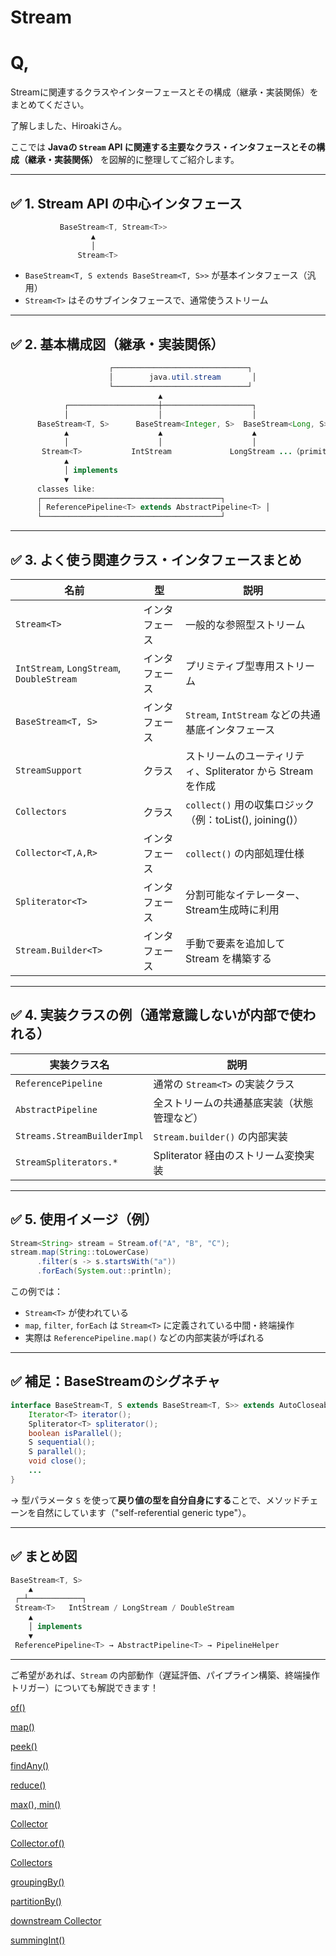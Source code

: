 # Stream

# Q,

Streamに関連するクラスやインターフェースとその構成（継承・実装関係）をまとめてください。

了解しました、Hiroakiさん。

ここでは **Javaの `Stream` API に関連する主要なクラス・インタフェースとその構成（継承・実装関係）** を図解的に整理してご紹介します。

---

## ✅ 1. Stream API の中心インタフェース

```java
           BaseStream<T, Stream<T>>
                  ▲
                  │
               Stream<T>
```

- `BaseStream<T, S extends BaseStream<T, S>>` が基本インタフェース（汎用）
- `Stream<T>` はそのサブインタフェースで、通常使うストリーム

---

## ✅ 2. 基本構成図（継承・実装関係）

```java
                      ┌──────────────────────────────┐
                      │        java.util.stream       │
                      └──────────────────────────────┘
                                 ▲
            ┌────────────────────┼────────────────────┐
            │                    │                    │
      BaseStream<T, S>      BaseStream<Integer, S>  BaseStream<Long, S> ...
            ▲                    ▲                    ▲
            │                    │                    │
       Stream<T>           IntStream             LongStream ...（primitive専用）
            ▲
            │ implements
            ▼
      classes like:
      ┌────────────────────────────────────────┐
      │ ReferencePipeline<T> extends AbstractPipeline<T> │
      └────────────────────────────────────────┘
```

---

## ✅ 3. よく使う関連クラス・インタフェースまとめ

| 名前 | 型 | 説明 |
| --- | --- | --- |
| `Stream<T>` | インタフェース | 一般的な参照型ストリーム |
| `IntStream`, `LongStream`, `DoubleStream` | インタフェース | プリミティブ型専用ストリーム |
| `BaseStream<T, S>` | インタフェース | `Stream`, `IntStream` などの共通基底インタフェース |
| `StreamSupport` | クラス | ストリームのユーティリティ、Spliterator から Stream を作成 |
| `Collectors` | クラス | `collect()` 用の収集ロジック（例：toList(), joining()） |
| `Collector<T,A,R>` | インタフェース | `collect()` の内部処理仕様 |
| `Spliterator<T>` | インタフェース | 分割可能なイテレーター、Stream生成時に利用 |
| `Stream.Builder<T>` | インタフェース | 手動で要素を追加して Stream を構築する |

---

## ✅ 4. 実装クラスの例（通常意識しないが内部で使われる）

| 実装クラス名 | 説明 |
| --- | --- |
| `ReferencePipeline` | 通常の `Stream<T>` の実装クラス |
| `AbstractPipeline` | 全ストリームの共通基底実装（状態管理など） |
| `Streams.StreamBuilderImpl` | `Stream.builder()` の内部実装 |
| `StreamSpliterators.*` | Spliterator 経由のストリーム変換実装 |

---

## ✅ 5. 使用イメージ（例）

```java
Stream<String> stream = Stream.of("A", "B", "C");
stream.map(String::toLowerCase)
      .filter(s -> s.startsWith("a"))
      .forEach(System.out::println);
```

この例では：

- `Stream<T>` が使われている
- `map`, `filter`, `forEach` は `Stream<T>` に定義されている中間・終端操作
- 実際は `ReferencePipeline.map()` などの内部実装が呼ばれる

---

## ✅ 補足：BaseStreamのシグネチャ

```java
interface BaseStream<T, S extends BaseStream<T, S>> extends AutoCloseable {
    Iterator<T> iterator();
    Spliterator<T> spliterator();
    boolean isParallel();
    S sequential();
    S parallel();
    void close();
    ...
}
```

→ 型パラメータ `S` を使って**戻り値の型を自分自身にする**ことで、メソッドチェーンを自然にしています（"self-referential generic type"）。

---

## ✅ まとめ図

```java
BaseStream<T, S>
    ▲
 ┌─┴────────────┐
 Stream<T>   IntStream / LongStream / DoubleStream
    ▲
    │ implements
    ▼
 ReferencePipeline<T> → AbstractPipeline<T> → PipelineHelper
```

---

ご希望があれば、`Stream` の内部動作（遅延評価、パイプライン構築、終端操作トリガー）についても解説できます！

[of()](Stream%2021d62cef7350800f98b7f77df8b2715c/of()%2021d62cef73508098ac7ce675388122f6.md)

[map()](Stream%2021d62cef7350800f98b7f77df8b2715c/map()%2023d62cef7350802db7ced7d52412e339.md)

[peek()](Stream%2021d62cef7350800f98b7f77df8b2715c/peek()%2023e62cef73508040aabfdb5c36baac46.md)

[findAny()](Stream%2021d62cef7350800f98b7f77df8b2715c/findAny()%2023d62cef735080e1875ce3fa3cedeaab.md)

[reduce()](Stream%2021d62cef7350800f98b7f77df8b2715c/reduce()%2023d62cef7350806783c6fb2d9a71afab.md)

[max(), min()](Stream%2021d62cef7350800f98b7f77df8b2715c/max(),%20min()%2023e62cef735080ad8ee4ec5307719452.md)

[Collector](Stream%2021d62cef7350800f98b7f77df8b2715c/Collector%2023e62cef7350807f803fe8504f3fb960.md)

[Collector.of()](Stream%2021d62cef7350800f98b7f77df8b2715c/Collector%20of()%2023e62cef735080468819cbbb81f8d5af.md)

[Collectors](Stream%2021d62cef7350800f98b7f77df8b2715c/Collectors%2023e62cef735080c8983ff627f8bfa81d.md)

[groupingBy()](Stream%2021d62cef7350800f98b7f77df8b2715c/groupingBy()%2023e62cef735080b89328db1c62a4bc93.md)

[partitionBy()](Stream%2021d62cef7350800f98b7f77df8b2715c/partitionBy()%2023e62cef73508054ab74eb1b5ae6ddd8.md)

[downstream Collector](Stream%2021d62cef7350800f98b7f77df8b2715c/downstream%20Collector%2023e62cef73508035a6e6e415d41b5ac9.md)

[summingInt()](Stream%2021d62cef7350800f98b7f77df8b2715c/summingInt()%2023e62cef735080ea8b1afe62b987a012.md)
